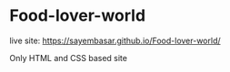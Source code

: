 # Food-lover-world
live site: https://sayembasar.github.io/Food-lover-world/

Only HTML and CSS based site
